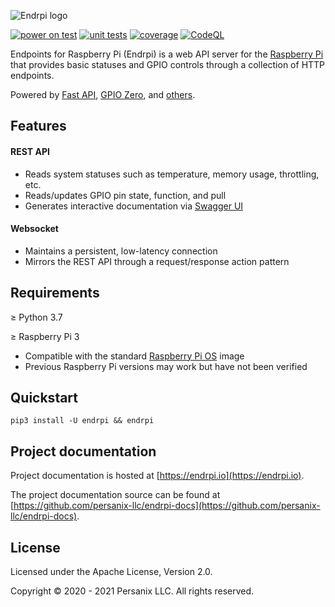 ![Endrpi logo](https://assets.persanix.com/endrpi/logo-padded/logo-padded.svg)

[![power on test](https://github.com/persanix-llc/endrpi-server/actions/workflows/power-on-test.yml/badge.svg)](https://github.com/persanix-llc/endrpi-server/actions/workflows/power-on-test.yml)
[![unit tests](https://github.com/persanix-llc/endrpi-server/actions/workflows/unit-tests.yml/badge.svg)](https://github.com/persanix-llc/endrpi-server/actions/workflows/unit-tests.yml)
[![coverage](https://github.com/persanix-llc/endrpi-server/actions/workflows/coverage.yml/badge.svg)](https://github.com/persanix-llc/endrpi-server/actions/workflows/coverage.yml)
[![CodeQL](https://github.com/persanix-llc/endrpi-server/actions/workflows/codeql-analysis.yml/badge.svg)](https://github.com/persanix-llc/endrpi-server/actions/workflows/codeql-analysis.yml)

Endpoints for Raspberry Pi (Endrpi) is a web API server for the [Raspberry Pi](https://raspberrypi.org)
that provides basic statuses and GPIO controls through a collection of HTTP endpoints.

Powered by [Fast API](https://github.com/tiangolo/fastapi), 
[GPIO Zero](https://github.com/gpiozero/gpiozero), 
and [others](requirements.txt).

## Features

#### REST API
* Reads system statuses such as temperature, memory usage, throttling, etc.
* Reads/updates GPIO pin state, function, and pull 
* Generates interactive documentation via [Swagger UI](https://swagger.io/tools/swagger-ui)

#### Websocket
* Maintains a persistent, low-latency connection
* Mirrors the REST API through a request/response action pattern

## Requirements

≥ Python 3.7

≥ Raspberry Pi 3
* Compatible with the standard [Raspberry Pi OS](https://www.raspberrypi.org/documentation/raspbian) image
* Previous Raspberry Pi versions may work but have not been verified

## Quickstart

```
pip3 install -U endrpi && endrpi
```

## Project documentation
Project documentation is hosted at [https://endrpi.io](https://endrpi.io).

The project documentation source can be found at 
[https://github.com/persanix-llc/endrpi-docs](https://github.com/persanix-llc/endrpi-docs).

## License

Licensed under the Apache License, Version 2.0.

Copyright &copy; 2020 - 2021 Persanix LLC. All rights reserved.